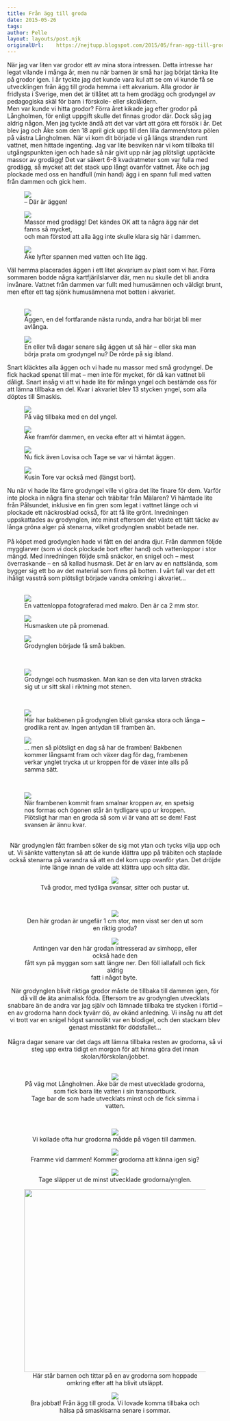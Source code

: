 ```yaml
---
title: Från ägg till groda
date: 2015-05-26
tags: 	
author: Pelle
layout: layouts/post.njk 	
originalUrl:	https://nejtupp.blogspot.com/2015/05/fran-agg-till-groda.html
---
```


<div dir="ltr" style="text-align: left;" trbidi="on">När jag var liten var grodor ett av mina stora intressen. Detta intresse har legat vilande i många år, men nu när barnen är små har jag börjat tänka lite på grodor igen. I år tyckte jag det kunde vara kul att se om vi kunde få se utvecklingen från ägg till groda hemma i ett akvarium. Alla grodor är fridlysta i Sverige, men det är tillåtet att ta hem grodägg och grodyngel av pedagogiska skäl för barn i förskole- eller skolåldern. <br>Men var kunde vi hitta grodor? Förra året kikade jag efter grodor på Långholmen, för enligt uppgift skulle det finnas grodor där. Dock såg jag aldrig någon. Men jag tyckte ändå att det var värt att göra ett försök i år. Det blev jag och Åke som den 18 april gick upp till den lilla dammen/stora pölen på västra Långholmen. När vi kom dit började vi gå längs stranden runt vattnet, men hittade ingenting. Jag var lite besviken när vi kom tillbaka till utgångspunkten igen och hade så när givit upp när jag plötsligt upptäckte massor av grodägg! Det var säkert 6-8 kvadratmeter som var fulla med grodägg, så mycket att det stack upp långt ovanför vattnet. Åke och jag plockade med oss en handfull (min hand) ägg i en spann full med vatten från dammen och gick hem.

<figure>
	<img src="../../../../img/Groddammen%2Bpa%25CC%258A%2BLa%25CC%258Angholmen-PERK4500.jpg">
	<figcaption>– Där är äggen!</figcaption>
</figure>

<figure>
	<img src="../../../../img/Groddammen%2Bpa%25CC%258A%2BLa%25CC%258Angholmen-PERK4508.jpg">
	<figcaption>Massor med grodägg! Det kändes OK att ta några ägg när det fanns så mycket, <br>och man förstod att alla ägg inte skulle klara sig här i dammen.</figcaption>
</figure>

<figure>
	<img src="../../../../img/Groddammen%2Bpa%25CC%258A%2BLa%25CC%258Angholmen-PERK4514.jpg">
	<figcaption>Åke lyfter spannen med vatten och lite ägg.</figcaption>
</figure>Väl hemma placerades äggen i ett litet akvarium av plast som vi har. Förra sommaren bodde några kartfjärilslarver där, men nu skulle det bli andra invånare. Vattnet från dammen var fullt med humusämnen och väldigt brunt, men efter ett tag sjönk humusämnena mot botten i akvariet.<br><br>

<figure>
	<img src="../../../../img/Groda%25CC%2588gg%2Betc-PERK4631.jpg">
	<figcaption>Äggen, en del fortfarande nästa runda, andra har börjat bli mer avlånga.</figcaption>
</figure>

<figure>
	<img src="../../../../img/Groda%25CC%2588gg%2Betc-PERK4633.jpg">
	<figcaption>En eller två dagar senare såg äggen ut så här – eller ska man börja prata om grodyngel nu? De rörde på sig ibland.</figcaption>
</figure>

<div>Snart kläcktes alla äggen och vi hade nu massor med små grodyngel. De fick hackad spenat till mat – men inte för mycket, för då kan vattnet bli dåligt. Snart insåg vi att vi hade lite för många yngel och bestämde oss för att lämna tillbaka en del. Kvar i akvariet blev 13 stycken yngel, som alla döptes till Smaskis. 

<figure>
	<img src="../../../../img/Groddammen%2Bpa%25CC%258A%2BLa%25CC%258Angholmen-PERK4828.jpg">
	<figcaption>På väg tillbaka med en del yngel.</figcaption>
</figure>

<figure>
	<img src="../../../../img/Groddammen%2Bpa%25CC%258A%2BLa%25CC%258Angholmen-PERK4834.jpg">
	<figcaption>Åke framför dammen, en vecka efter att vi hämtat äggen.</figcaption>
</figure>

<figure>
	<img src="../../../../img/Groddammen%2Bpa%25CC%258A%2BLa%25CC%258Angholmen-PERK4839.jpg">
	<figcaption>Nu fick även Lovisa och Tage se var vi hämtat äggen.</figcaption>
</figure>

<figure>
	<img src="../../../../img/Groddammen%2Bpa%25CC%258A%2BLa%25CC%258Angholmen-PERK4850.jpg">
	<figcaption>Kusin Tore var också med (längst bort).</figcaption>
</figure>Nu när vi hade lite färre grodyngel ville vi göra det lite finare för dem. Varför inte plocka in några fina stenar och träbitar från Mälaren? Vi hämtade lite från Pålsundet, inklusive en fin gren som legat i vattnet länge och vi plockade ett näckrosblad också, för att få lite grönt. Inredningen uppskattades av grodynglen, inte minst eftersom det växte ett tätt täcke av långa gröna alger på stenarna, vilket grodynglen snabbt betade ner.<br><br>På köpet med grodynglen hade vi fått en del andra djur. Från dammen följde mygglarver (som vi dock plockade bort efter hand) och vattenloppor i stor mängd. Med inredningen följde små snäckor, en snigel och – mest överraskande – en så kallad husmask. Det är en larv av en nattslända, som bygger sig ett bo av det material som finns på botten. I vårt fall var det ett ihåligt vasstrå som plötsligt började vandra omkring i akvariet...<br><br>

<figure>
	<img src="../../../../img/Grodyngel-PERK5283.jpg">
	<figcaption>En vattenloppa fotograferad med makro. Den är ca 2 mm stor.</figcaption>
</figure>

<figure>
	<img src="../../../../img/Grodyngel-PERK5297.jpg">
	<figcaption>Husmasken ute på promenad.</figcaption>
</figure>

<figure>
	<img src="../../../../img/Grodyngel-PERK5288.jpg">
	<figcaption>Grodynglen började få små bakben.</figcaption>
</figure><br>

<figure>
	<img src="../../../../img/Grodyngel-PERK5300.jpg">
	<figcaption>Grodyngel och husmasken. Man kan se den vita larven sträcka sig ut ur sitt skal i riktning mot stenen.</figcaption>
</figure><br>

<figure>
	<img src="../../../../img/Grodyngel-PERK5712.jpg">
	<figcaption>Här har bakbenen på grodynglen blivit ganska stora och långa – grodlika rent av. Ingen antydan till framben än.</figcaption>
</figure>

<figure>
	<img src="../../../../img/Grodyngel-PERK5748.jpg">
	<figcaption>... men så plötsligt en dag så har de framben! Bakbenen kommer långsamt fram och växer dag för dag, frambenen<br>verkar ynglet trycka ut ur kroppen för de växer inte alls på samma sätt.</figcaption>
</figure><br>

<figure>
	<img src="../../../../img/Grodyngel-PERK5732.jpg">
	<figcaption>När frambenen kommit fram smalnar kroppen av, en spetsig nos formas och ögonen står än tydligare upp ur kroppen. <br>Plötsligt har man en groda så som vi är vana att se dem! Fast svansen är ännu kvar.</figcaption>
</figure><div class="separator" style="clear: both; text-align: center;"><br>När grodynglen fått framben söker de sig mot ytan och tycks vilja upp och ut. Vi sänkte vattenytan så att de kunde klättra upp på träbiten och staplade också stenarna på varandra så att en del kom upp ovanför ytan. Det dröjde inte länge innan de valde att klättra upp och sitta där.<div>

<figure>
	<img src="../../../../img/Grodyngel-PERK5736.jpg">
	<figcaption>Två grodor, med tydliga svansar, sitter och pustar ut.</figcaption>
</figure>

<div><br>

<figure>
	<img src="../../../../img/Grodyngel-PERK5717.jpg">
	<figcaption>Den här grodan är ungefär 1 cm stor, men visst ser den ut som en riktig groda?</figcaption>
</figure>

<figure>
	<img src="../../../../img/Grodyngel-PERK5728.jpg">
	<figcaption>Antingen var den här grodan intresserad av simhopp, eller också hade den <br>fått syn på myggan som satt längre ner. Den föll iallafall och fick aldrig <br>fatt i något byte. </figcaption>
</figure>När grodynglen blivit riktiga grodor måste de tillbaka till dammen igen, för då vill de äta animalisk föda. Eftersom tre av grodynglen utvecklats snabbare än de andra var jag själv och lämnade tillbaka tre stycken i förtid – en av grodorna hann dock tyvärr dö, av okänd anledning. Vi insåg nu att det vi trott var en snigel högst sannolikt var en blodigel, och den stackarn blev genast misstänkt för dödsfallet...<br><br>Några dagar senare var det dags att lämna tillbaka resten av grodorna, så vi steg upp extra tidigt en morgon för att hinna göra det innan skolan/förskolan/jobbet.<br><br>

<figure>
	<img src="../../../../img/Grodyngel-PERK5793.jpg">
	<figcaption>På väg mot Långholmen. Åke bär de mest utvecklade grodorna, som fick bara lite vatten i sin transportburk.<br>Tage bar de som hade utvecklats minst och de fick simma i vatten.</figcaption>
</figure><br>

<figure>
	<img src="../../../../img/Grodyngel-PERK5808.jpg">
	<figcaption>Vi kollade ofta hur grodorna mådde på vägen till dammen. </figcaption>
</figure>

<figure>
	<img src="../../../../img/Grodyngel-PERK5809.jpg">
	<figcaption>Framme vid dammen! Kommer grodorna att känna igen sig?</figcaption>
</figure>

<figure>
	<img src="../../../../img/Grodyngel-PERK5813.jpg">
	<figcaption>Tage släpper ut de minst utvecklade grodorna/ynglen.</figcaption>
</figure>

<figure>
	<img border="0" height="426" src="../../../../img/Grodyngel-PERK5818.jpg" style="margin-left: auto; margin-right: auto;">
	<figcaption>Här står barnen och tittar på en av grodorna som hoppade omkring efter att ha blivit utsläppt.</figcaption>
</figure>

<figure>
	<img src="../../../../img/Grodyngel-PERK5833.jpg">
	<figcaption>Bra jobbat! Från ägg till groda. Vi lovade komma tillbaka och hälsa på smaskisarna senare i sommar.</figcaption>
</figure>

</div>
